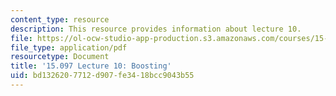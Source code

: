```yaml
---
content_type: resource
description: This resource provides information about lecture 10.
file: https://ol-ocw-studio-app-production.s3.amazonaws.com/courses/15-097-prediction-machine-learning-and-statistics-spring-2012/bd1326207712d907fe3418bcc9043b55_MIT15_097S12_lec10.pdf
file_type: application/pdf
resourcetype: Document
title: '15.097 Lecture 10: Boosting'
uid: bd132620-7712-d907-fe34-18bcc9043b55
---
```

